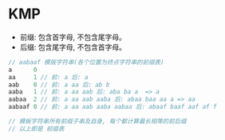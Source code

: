 # KMP
- 前缀: 包含首字母, 不包含尾字母。
- 后缀: 包含尾字母, 不包含首字母。

```js
// aabaaf 模版字符串(各个位置为终点字符串的前缀表)
a      0
aa     1 // 前: a 后: a
aab    0 // 前: a aa 后: ab b
aaba   1 // 前: a aa aab 后: aba ba a  => a
aabaa  2 // 前: a aa aab aaba 后: abaa baa aa a => aa
aabaaf 0 // 前: a aa aab aaba aabaa 后: abaaf baaf aaf af f

// 模板字符串所有前缀子串及自身, 每个都计算最长相等的前后缀
// 以上即是 前缀表
```
